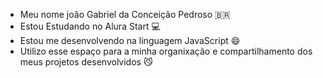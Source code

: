 - Meu nome joão Gabriel da Conceição Pedroso 🇧🇷
- Estou Estudando no Alura Start 💻
- Estou me desenvolvendo na linguagem JavaScript 😄
- Utilizo esse espaço para a minha organixação e compartilhamento dos meus projetos desenvolvidos 😼

<!---
Joaoiconic/Joaoiconic is a ✨ special ✨ repository because its `README.md` (this file) appears on your GitHub profile.
You can click the Preview link to take a look at your changes.
--->
